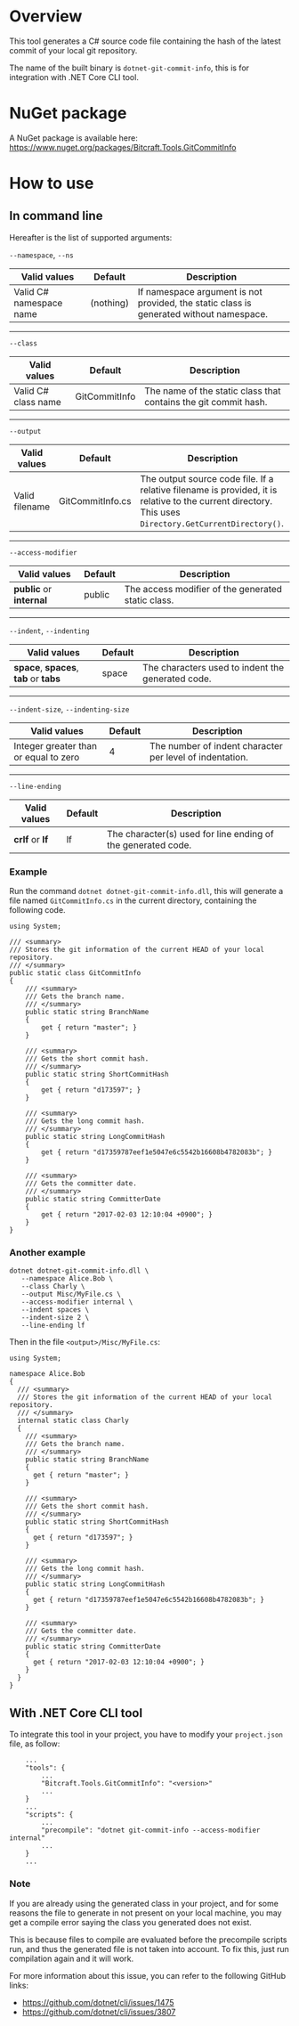# Overview

This tool generates a C# source code file containing the hash of the latest commit of your local git repository.

The name of the built binary is `dotnet-git-commit-info`, this is for integration with .NET Core CLI tool.

# NuGet package

A NuGet package is available here: https://www.nuget.org/packages/Bitcraft.Tools.GitCommitInfo

# How to use

## In command line

Hereafter is the list of supported arguments:

`--namespace`, `--ns`

Valid values | Default | Description
---|---|---
Valid C# namespace name | (nothing) | If namespace argument is not provided, the static class is generated without namespace.

---

`--class`

Valid values | Default | Description
---|---|---
Valid C# class name | GitCommitInfo | The name of the static class that contains the git commit hash.

---

`--output`

Valid values | Default | Description
---|---|---
Valid filename | GitCommitInfo.cs | The output source code file. If a relative filename is provided, it is relative to the current directory.<br>This uses `Directory.GetCurrentDirectory()`.

---

`--access-modifier`

Valid values | Default | Description
---|---|---
**public** or **internal** | public | The access modifier of the generated static class.

---

`--indent`, `--indenting`

Valid values | Default | Description
---|---|---
**space**, **spaces**, **tab** or **tabs** | space | The characters used to indent the generated code.

---

`--indent-size`, `--indenting-size`

Valid values | Default | Description
---|---|---
Integer greater than or equal to zero | 4 | The number of indent character per level of indentation.

---

`--line-ending`

Valid values | Default | Description
---|---|---
**crlf** or **lf** | lf | The character(s) used for line ending of the generated code.

### Example

Run the command `dotnet dotnet-git-commit-info.dll`, this will generate a file named `GitCommitInfo.cs` in the current directory, containing the following code.

```CSharp
using System;

/// <summary>
/// Stores the git information of the current HEAD of your local repository.
/// </summary>
public static class GitCommitInfo
{
    /// <summary>
    /// Gets the branch name.
    /// </summary>
    public static string BranchName
    {
        get { return "master"; }
    }

    /// <summary>
    /// Gets the short commit hash.
    /// </summary>
    public static string ShortCommitHash
    {
        get { return "d173597"; }
    }

    /// <summary>
    /// Gets the long commit hash.
    /// </summary>
    public static string LongCommitHash
    {
        get { return "d17359787eef1e5047e6c5542b16608b4782083b"; }
    }

    /// <summary>
    /// Gets the committer date.
    /// </summary>
    public static string CommitterDate
    {
        get { return "2017-02-03 12:10:04 +0900"; }
    }
}
```

### Another example

```
dotnet dotnet-git-commit-info.dll \
   --namespace Alice.Bob \
   --class Charly \
   --output Misc/MyFile.cs \
   --access-modifier internal \
   --indent spaces \
   --indent-size 2 \
   --line-ending lf
```

Then in the file `<output>/Misc/MyFile.cs`:

```CSharp
using System;

namespace Alice.Bob
{
  /// <summary>
  /// Stores the git information of the current HEAD of your local repository.
  /// </summary>
  internal static class Charly
  {
    /// <summary>
    /// Gets the branch name.
    /// </summary>
    public static string BranchName
    {
      get { return "master"; }
    }

    /// <summary>
    /// Gets the short commit hash.
    /// </summary>
    public static string ShortCommitHash
    {
      get { return "d173597"; }
    }

    /// <summary>
    /// Gets the long commit hash.
    /// </summary>
    public static string LongCommitHash
    {
      get { return "d17359787eef1e5047e6c5542b16608b4782083b"; }
    }

    /// <summary>
    /// Gets the committer date.
    /// </summary>
    public static string CommitterDate
    {
      get { return "2017-02-03 12:10:04 +0900"; }
    }
  }
}
```

## With .NET Core CLI tool

To integrate this tool in your project, you have to modify your `project.json` file, as follow:

```
    ...
    "tools": {
        ...
        "Bitcraft.Tools.GitCommitInfo": "<version>"
        ...
    }
    ...
    "scripts": {
        ...
        "precompile": "dotnet git-commit-info --access-modifier internal"
        ...
    }
    ...
```

### Note

If you are already using the generated class in your project, and for some reasons the file to generate in not present on your local machine, you may get a compile error saying the class you generated does not exist.

This is because files to compile are evaluated before the precompile scripts run, and thus the generated file is not taken into account. To fix this, just run compilation again and it will work.

For more information about this issue, you can refer to the following GitHub links:
- https://github.com/dotnet/cli/issues/1475
- https://github.com/dotnet/cli/issues/3807

